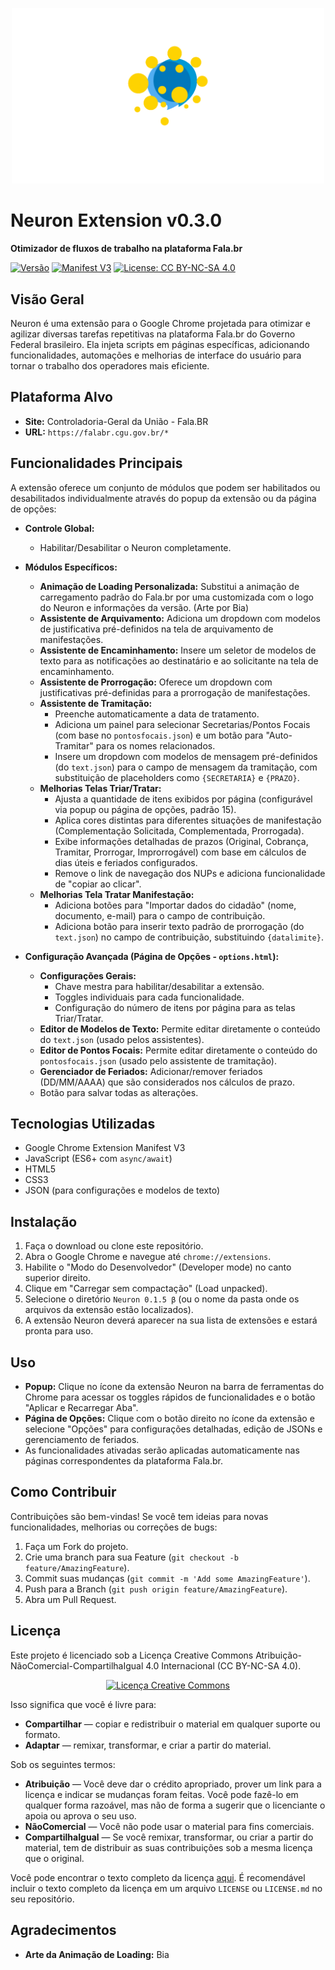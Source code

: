 <p align="center">
  <img src="https://github.com/Mirante5/Neuron/blob/main/images/Intro-Neuron.gif" alt="Neuron Loading Animation" width="500"/>
</p>

# Neuron Extension v0.3.0

**Otimizador de fluxos de trabalho na plataforma Fala.br**

[![Versão](https://img.shields.io/badge/version-0.6.0-red.svg)](manifest.json)
[![Manifest V3](https://img.shields.io/badge/Manifest-V3-brightgreen.svg)](manifest.json)
[![License: CC BY-NC-SA 4.0](https://img.shields.io/badge/License-CC%20BY--NC--SA%204.0-lightgrey.svg)](https://creativecommons.org/licenses/by-nc-sa/4.0/)

## Visão Geral

Neuron é uma extensão para o Google Chrome projetada para otimizar e agilizar diversas tarefas repetitivas na plataforma Fala.br do Governo Federal brasileiro. Ela injeta scripts em páginas específicas, adicionando funcionalidades, automações e melhorias de interface do usuário para tornar o trabalho dos operadores mais eficiente.

## Plataforma Alvo

* **Site:** Controladoria-Geral da União - Fala.BR
* **URL:** `https://falabr.cgu.gov.br/*`

## Funcionalidades Principais

A extensão oferece um conjunto de módulos que podem ser habilitados ou desabilitados individualmente através do popup da extensão ou da página de opções:

* **Controle Global:**
    * Habilitar/Desabilitar o Neuron completamente.
* **Módulos Específicos:**
    * **Animação de Loading Personalizada:** Substitui a animação de carregamento padrão do Fala.br por uma customizada com o logo do Neuron e informações da versão. (Arte por Bia)
    * **Assistente de Arquivamento:** Adiciona um dropdown com modelos de justificativa pré-definidos na tela de arquivamento de manifestações.
    * **Assistente de Encaminhamento:** Insere um seletor de modelos de texto para as notificações ao destinatário e ao solicitante na tela de encaminhamento.
    * **Assistente de Prorrogação:** Oferece um dropdown com justificativas pré-definidas para a prorrogação de manifestações.
    * **Assistente de Tramitação:**
        * Preenche automaticamente a data de tratamento.
        * Adiciona um painel para selecionar Secretarias/Pontos Focais (com base no `pontosfocais.json`) e um botão para "Auto-Tramitar" para os nomes relacionados.
        * Insere um dropdown com modelos de mensagem pré-definidos (do `text.json`) para o campo de mensagem da tramitação, com substituição de placeholders como `{SECRETARIA}` e `{PRAZO}`.
    * **Melhorias Telas Triar/Tratar:**
        * Ajusta a quantidade de itens exibidos por página (configurável via popup ou página de opções, padrão 15).
        * Aplica cores distintas para diferentes situações de manifestação (Complementação Solicitada, Complementada, Prorrogada).
        * Exibe informações detalhadas de prazos (Original, Cobrança, Tramitar, Prorrogar, Improrrogável) com base em cálculos de dias úteis e feriados configurados.
        * Remove o link de navegação dos NUPs e adiciona funcionalidade de "copiar ao clicar".
    * **Melhorias Tela Tratar Manifestação:**
        * Adiciona botões para "Importar dados do cidadão" (nome, documento, e-mail) para o campo de contribuição.
        * Adiciona botão para inserir texto padrão de prorrogação (do `text.json`) no campo de contribuição, substituindo `{datalimite}`.

* **Configuração Avançada (Página de Opções - `options.html`):**
    * **Configurações Gerais:**
        * Chave mestra para habilitar/desabilitar a extensão.
        * Toggles individuais para cada funcionalidade.
        * Configuração do número de itens por página para as telas Triar/Tratar.
    * **Editor de Modelos de Texto:** Permite editar diretamente o conteúdo do `text.json` (usado pelos assistentes).
    * **Editor de Pontos Focais:** Permite editar diretamente o conteúdo do `pontosfocais.json` (usado pelo assistente de tramitação).
    * **Gerenciador de Feriados:** Adicionar/remover feriados (DD/MM/AAAA) que são considerados nos cálculos de prazo.
    * Botão para salvar todas as alterações.

## Tecnologias Utilizadas

* Google Chrome Extension Manifest V3
* JavaScript (ES6+ com `async/await`)
* HTML5
* CSS3
* JSON (para configurações e modelos de texto)

## Instalação

1.  Faça o download ou clone este repositório.
2.  Abra o Google Chrome e navegue até `chrome://extensions`.
3.  Habilite o "Modo do Desenvolvedor" (Developer mode) no canto superior direito.
4.  Clique em "Carregar sem compactação" (Load unpacked).
5.  Selecione o diretório `Neuron 0.1.5 β` (ou o nome da pasta onde os arquivos da extensão estão localizados).
6.  A extensão Neuron deverá aparecer na sua lista de extensões e estará pronta para uso.

## Uso

* **Popup:** Clique no ícone da extensão Neuron na barra de ferramentas do Chrome para acessar os toggles rápidos de funcionalidades e o botão "Aplicar e Recarregar Aba".
* **Página de Opções:** Clique com o botão direito no ícone da extensão e selecione "Opções" para configurações detalhadas, edição de JSONs e gerenciamento de feriados.
* As funcionalidades ativadas serão aplicadas automaticamente nas páginas correspondentes da plataforma Fala.br.

## Como Contribuir

Contribuições são bem-vindas! Se você tem ideias para novas funcionalidades, melhorias ou correções de bugs:

1.  Faça um Fork do projeto.
2.  Crie uma branch para sua Feature (`git checkout -b feature/AmazingFeature`).
3.  Commit suas mudanças (`git commit -m 'Add some AmazingFeature'`).
4.  Push para a Branch (`git push origin feature/AmazingFeature`).
5.  Abra um Pull Request.

## Licença

Este projeto é licenciado sob a Licença Creative Commons Atribuição-NãoComercial-CompartilhaIgual 4.0 Internacional (CC BY-NC-SA 4.0).

<p align="center">
  <a rel="license" href="http://creativecommons.org/licenses/by-nc-sa/4.0/"><img alt="Licença Creative Commons" style="border-width:0" src="https://i.creativecommons.org/l/by-nc-sa/4.0/88x31.png" /></a>
</p>

Isso significa que você é livre para:

* **Compartilhar** — copiar e redistribuir o material em qualquer suporte ou formato.
* **Adaptar** — remixar, transformar, e criar a partir do material.

Sob os seguintes termos:

* **Atribuição** — Você deve dar o crédito apropriado, prover um link para a licença e indicar se mudanças foram feitas. Você pode fazê-lo em qualquer forma razoável, mas não de forma a sugerir que o licenciante o apoia ou aprova o seu uso.
* **NãoComercial** — Você não pode usar o material para fins comerciais.
* **CompartilhaIgual** — Se você remixar, transformar, ou criar a partir do material, tem de distribuir as suas contribuições sob a mesma licença que o original.

Você pode encontrar o texto completo da licença [aqui](https://creativecommons.org/licenses/by-nc-sa/4.0/legalcode.pt). É recomendável incluir o texto completo da licença em um arquivo `LICENSE` ou `LICENSE.md` no seu repositório.

## Agradecimentos

* **Arte da Animação de Loading:** Bia
